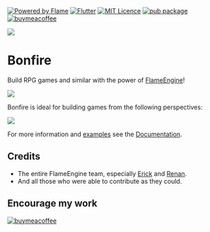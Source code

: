 [![Powered by Flame](https://img.shields.io/badge/Powered%20by-%F0%9F%94%A5-orange.svg)](https://flame-engine.org)
[![Flutter](https://img.shields.io/badge/Made%20with-Flutter-blue.svg)](https://flutter.dev/)
[![MIT Licence](https://badges.frapsoft.com/os/mit/mit.svg?v=103)](https://opensource.org/licenses/mit-license.php)
[![pub package](https://img.shields.io/pub/v/bonfire.svg)](https://pub.dev/packages/bonfire)
[![buymeacoffee](https://i.imgur.com/aV6DDA7.png)](https://www.buymeacoffee.com/rafaelbarbosa)


![](https://github.com/RafaelBarbosatec/bonfire/blob/master/media/bonfire.gif)

# Bonfire

Build RPG games and similar with the power of [FlameEngine](https://flame-engine.org/)!

![](https://github.com/RafaelBarbosatec/bonfire/blob/master/media/video.gif)

Bonfire is ideal for building games from the following perspectives:

![](https://github.com/RafaelBarbosatec/bonfire/blob/feature/separate-player/media/perspectiva.jpg)

For more information and [examples](https://bonfire-engine.github.io/#/examples) see the [Documentation](https://bonfire-engine.github.io/).

## Credits

 * The entire FlameEngine team, especially [Erick](https://github.com/erickzanardo) and [Renan](https://github.com/renancaraujo).
 * And all those who were able to contribute as they could.

## Encourage my work

[![buymeacoffee](https://cdn.buymeacoffee.com/buttons/v2/default-yellow.png)](https://www.buymeacoffee.com/rafaelbarbosa)

 
